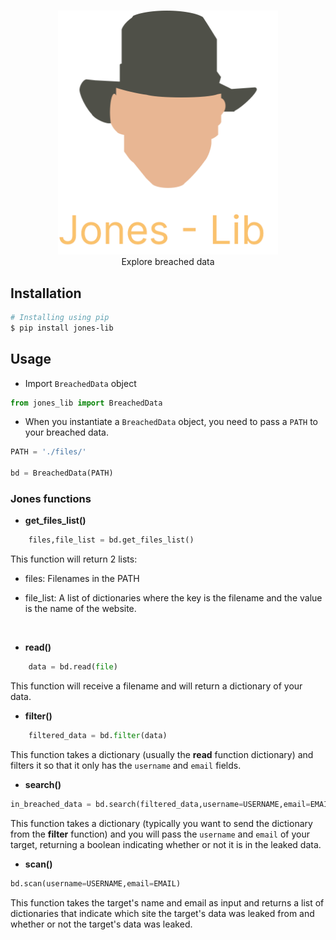 <p align=center>
  <br>
  <img width="70%" height="70%" src="./Images/Jones-lib.svg">
  <br>
  <span>Explore breached data</span>
  <br>
</p>

## Installation

```bash
# Installing using pip
$ pip install jones-lib
```

## Usage

- Import `BreachedData` object

```python
from jones_lib import BreachedData
```

- When you instantiate a `BreachedData` object, you need to pass a `PATH` to your breached data.

```python
PATH = './files/'

bd = BreachedData(PATH)
```

### Jones functions

- **get_files_list()**

```python
    files,file_list = bd.get_files_list()
```

This function will return 2 lists:

- files: Filenames in the PATH

- file_list: A list of dictionaries where the key is the filename and the value is the name of the website.

<br>

- **read()**

```python
    data = bd.read(file)
```

This function will receive a filename and will return a dictionary of your data.

- **filter()**

```python
    filtered_data = bd.filter(data)
```

This function takes a dictionary (usually the **read** function dictionary) and filters it so that it only has the `username` and `email` fields.

- **search()**

```python
in_breached_data = bd.search(filtered_data,username=USERNAME,email=EMAIL)
```
This function takes a dictionary (typically you want to send the dictionary from the **filter** function) and you will pass the `username` and `email` of your target, returning a boolean indicating whether or not it is in the leaked data.

- **scan()**

```python
bd.scan(username=USERNAME,email=EMAIL)
```

This function takes the target's name and email as input and returns a list of dictionaries that indicate which site the target's data was leaked from and whether or not the target's data was leaked.


